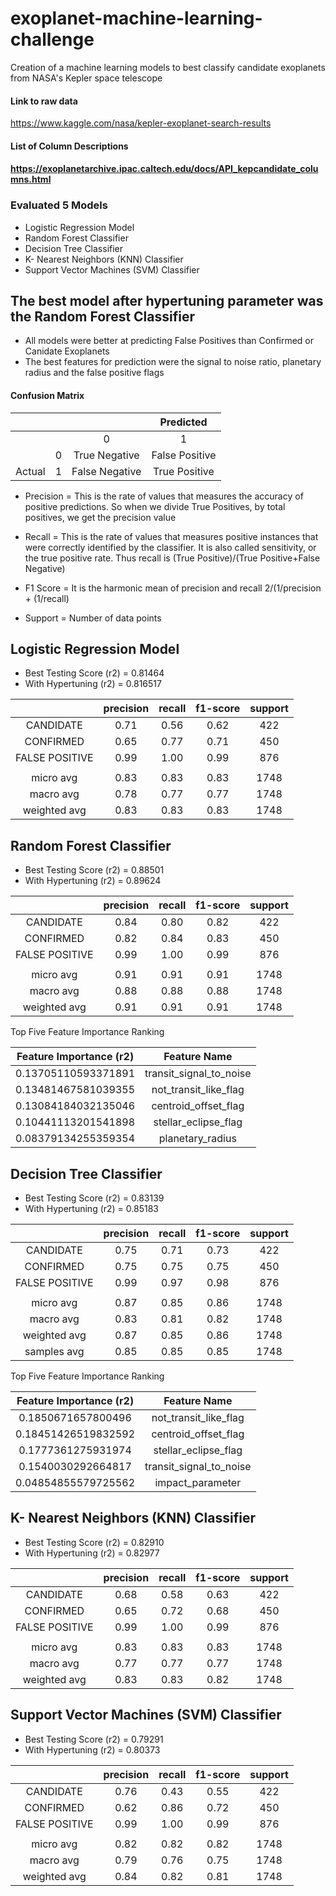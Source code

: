 # exoplanet-machine-learning-challenge
Creation of a machine learning models to best classify candidate exoplanets from NASA's Kepler space telescope


#### Link to raw data
https://www.kaggle.com/nasa/kepler-exoplanet-search-results


#### List of Column Descriptions
#### https://exoplanetarchive.ipac.caltech.edu/docs/API_kepcandidate_columns.html


### Evaluated 5 Models
- Logistic Regression Model
- Random Forest Classifier
- Decision Tree Classifier
- K- Nearest Neighbors (KNN) Classifier
- Support Vector Machines (SVM) Classifier

## The best model after hypertuning parameter was the Random Forest Classifier

- All models were better at predicting False Positives than Confirmed or Canidate Exoplanets
- The best features for prediction were the signal to noise ratio, planetary radius and the false positive flags



#### Confusion Matrix

|        |      |                 |    Predicted   |
| :----: |:----:|   :----:        |   :----:       |
|        |      |         0       |       1        |
|        | 0    | True Negative   | False Positive |
| Actual | 1    | False Negative  | True Positive  |


- Precision = This is the rate of values that measures the accuracy of positive predictions. So when we divide True Positives, by total positives, we get the precision value

- Recall = This is the rate of values that measures positive instances that were correctly identified by the classifier. It is also called sensitivity, or the true positive rate. Thus recall is (True Positive)/(True Positive+False Negative)

- F1 Score = It is the harmonic mean of precision and recall  2/(1/precision + (1/recall)

- Support = Number of data points



## Logistic Regression Model

- Best Testing Score (r2) = 0.81464
- With Hypertuning (r2) = 0.816517

|               | precision  |  recall  | f1-score | support |
|    :----:     |    :----:  |  :----:  |  :----:  |  :----: |
|     CANDIDATE |      0.71  |    0.56  |    0.62  |     422 |
|     CONFIRMED |      0.65  |    0.77  |    0.71  |     450 |
|FALSE POSITIVE |      0.99  |    1.00  |    0.99  |     876 |
|               |            |          |          |         |
|     micro avg |      0.83  |    0.83  |    0.83  |    1748 |
|     macro avg |      0.78  |    0.77  |    0.77  |    1748 |
|  weighted avg |      0.83  |    0.83  |    0.83  |    1748 |


## Random Forest Classifier

- Best Testing Score (r2) = 0.88501
- With Hypertuning (r2) = 0.89624

|               | precision  |  recall |  f1-score |  support |
|    :----:     |  :----:    |  :----: |   :----:  |  :----:  |
|     CANDIDATE |   0.84     |   0.80  |    0.82   |    422   |
|     CONFIRMED |   0.82     |   0.84  |    0.83   |    450   |
|FALSE POSITIVE |   0.99     |   1.00  |    0.99   |    876   |
|               |            |         |           |          |
|     micro avg |   0.91     |   0.91  |   0.91    |   1748   |
|     macro avg |   0.88     |   0.88  |   0.88    |   1748   |
|  weighted avg |   0.91     |   0.91  |   0.91    |   1748   |


Top Five Feature Importance Ranking

| Feature Importance (r2) |     Feature Name        |
|         :----:          |        :----:           |
|0.13705110593371891      | transit_signal_to_noise |
|0.13481467581039355      | not_transit_like_flag   |
|0.13084184032135046      | centroid_offset_flag    |
|0.10441113201541898      | stellar_eclipse_flag    |
|0.08379134255359354      | planetary_radius        |



## Decision Tree Classifier

- Best Testing Score (r2) = 0.83139
- With Hypertuning (r2) = 0.85183

|               | precision  |  recall |  f1-score |  support |
|    :----:     |  :----:    |  :----: |   :----:  |  :----:  |
|     CANDIDATE |   0.75     |   0.71  |    0.73   |    422   |
|     CONFIRMED |   0.75     |   0.75  |    0.75   |    450   |
|FALSE POSITIVE |   0.99     |   0.97  |    0.98   |    876   |
|               |            |         |           |          |
|     micro avg |   0.87     |   0.85  |    0.86   |   1748   |
|     macro avg |   0.83     |   0.81  |    0.82   |   1748   |
|  weighted avg |   0.87     |   0.85  |    0.86   |   1748   |
|   samples avg |   0.85     |   0.85  |    0.85   |   1748   |

Top Five Feature Importance Ranking

| Feature Importance (r2) |     Feature Name        |
|         :----:          |        :----:           |
|0.1850671657800496       | not_transit_like_flag   |
|0.18451426519832592      | centroid_offset_flag    |
|0.1777361275931974       | stellar_eclipse_flag    |
|0.1540030292664817       | transit_signal_to_noise |
|0.04854855579725562      | impact_parameter        |



## K- Nearest Neighbors (KNN) Classifier

- Best Testing Score (r2) = 0.82910
- With Hypertuning (r2) = 0.82977

|               | precision  |  recall |  f1-score |  support |
|    :----:     |  :----:    |  :----: |   :----:  |  :----:  |
|     CANDIDATE |   0.68     |   0.58  |    0.63   |    422   |
|     CONFIRMED |   0.65     |   0.72  |    0.68   |    450   |
|FALSE POSITIVE |   0.99     |   1.00  |    0.99   |    876   |
|               |            |         |           |          |
|     micro avg |   0.83     |   0.83  |    0.83   |   1748   |
|     macro avg |   0.77     |   0.77  |    0.77   |   1748   |
|  weighted avg |   0.83     |   0.83  |    0.82   |   1748   |


## Support Vector Machines (SVM) Classifier

- Best Testing Score (r2) = 0.79291
- With Hypertuning (r2) = 0.80373

|               | precision  |  recall |  f1-score |  support |
|    :----:     |  :----:    |  :----: |   :----:  |  :----:  |
|     CANDIDATE |   0.76     |   0.43  |    0.55   |    422   |
|     CONFIRMED |   0.62     |   0.86  |    0.72   |    450   |
|FALSE POSITIVE |   0.99     |   1.00  |    0.99   |    876   |
|               |            |         |           |          |
|     micro avg |   0.82     |   0.82  |    0.82   |   1748   |
|     macro avg |   0.79     |   0.76  |    0.75   |   1748   |
|  weighted avg |   0.84     |   0.82  |    0.81   |   1748   |


















